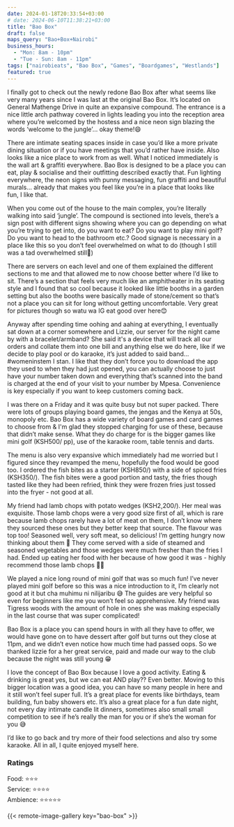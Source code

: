 ```yaml
---
date: 2024-01-18T20:33:54+03:00
# date: 2024-06-10T11:38:21+03:00
title: "Bao Box"
draft: false
maps_query: "Bao+Box+Nairobi"
business_hours:
  - "Mon: 8am - 10pm"
  - "Tue - Sun: 8am - 11pm"
tags: ["nairobieats", "Bao Box", "Games", "Boardgames", "Westlands"]
featured: true
---
```


I finally got to check out the newly redone Bao Box after what seems like very many years since I was last at the original Bao Box. It’s located on General Mathenge Drive in quite an expansive compound. The entrance is a nice little arch pathway covered in lights leading you into the reception area where you’re welcomed by the hostess and a nice neon sign blazing the words ‘welcome to the jungle’… okay theme!😄

There are intimate seating spaces inside in case you’d like a more private dining situation or if you have meetings that you’d rather have inside. Also looks like a nice place to work from as well. What I noticed immediately is the wall art & graffiti everywhere. Bao Box is designed to be a place you can eat, play & socialise and their outfitting described exactly that. Fun lighting everywhere, the neon signs with punny messaging, fun graffiti and beautiful murals… already that makes you feel like you’re in a place that looks like fun, I like that.

When you come out of the house to the main complex, you’re literally walking into said ‘jungle’. The compound is sectioned into levels, there’s a sign post with different signs showing where you can go depending on what you’re trying to get into, do you want to eat? Do you want to play mini golf? Do you want to head to the bathroom etc.? Good signage is necessary in a place like this so you don’t feel overwhelmed on what to do (though I still was a tad overwhelmed still🙈)

There are servers on each level and one of them explained the different sections to me and that allowed me to now choose better where I’d like to sit. There’s a section that feels very much like an amphitheater in its seating style and I found that so cool because it looked like little booths in a garden setting but also the booths were basically made of stone/cement so that’s not a place you can sit for long without getting uncomfortable. Very great for pictures though so watu wa IG eat good over here😊

Anyway after spending time oohing and aahing at everything, I eventually sat down at a corner somewhere and Lizzie, our server for the night came by with a bracelet/armband? She said it's a device that will track all our orders and collate them into one bill and anything else we do here, like if we decide to play pool or do karaoke, it’s just added to said band… #womeninstem I stan. I like that they don’t force you to download the app they used to when they had just opened, you can actually choose to just have your number taken down and everything that’s scanned into the band is charged at the end of your visit to your number by Mpesa. Convenience is key especially if you want to keep customers coming back.

I was there on a Friday and it was quite busy but not super packed. There were lots of groups playing board games, the jengas and the Kenya at 50s, monopoly etc. Bao Box has a wide variety of board games and card games to choose from & I'm glad they stopped charging for use of these, because that didn’t make sense. What they do charge for is the bigger games like mini golf (KSH500/ pp), use of the karaoke room, table tennis and darts.

The menu is also very expansive which immediately had me worried but I figured since they revamped the menu, hopefully the food would be good too. I ordered the fish bites as a starter (KSH850/) with a side of spiced fries (KSH350/). The fish bites were a good portion and tasty, the fries though tasted like they had been refried, think they were frozen fries just tossed into the fryer - not good at all.

My friend had lamb chops with potato wedges (KSH2,200/). Her meal was exquisite. Those lamb chops were a very good size first of all, which is rare because lamb chops rarely have a lot of meat on them, I don’t know where they sourced these ones but they better keep that source. The flavour was top too! Seasoned well, very soft meat, so delicious! I’m getting hungry now thinking about them 🥹 They come served with a side of steamed and seasoned vegetables and those wedges were much fresher than the fries I had. Ended up eating her food with her because of how good it was - highly recommend those lamb chops 👌🏾

We played a nice long round of mini golf that was so much fun! I’ve never played mini golf before so this was a nice introduction to it, I’m clearly not good at it but cha muhimu ni nilijaribu 😅 The guides are very helpful so even for beginners like me you won’t feel so apprehensive. My friend was Tigress woods with the amount of hole in ones she was making especially in the last course that was super complicated!

Bao Box is a place you can spend hours in with all they have to offer, we would have gone on to have dessert after golf but turns out they close at 11pm, and we didn’t even notice how much time had passed oops. So we thanked lizzie for a her great service, paid and made our way to the club because the night was still young 😁

I love the concept of Bao Box because I love a good activity. Eating & drinking is great yes, but we can eat AND play?? Even better. Moving to this bigger location was a good idea, you can have so many people in here and it still won’t feel super full. It’s a great place for events like birthdays, team building, fun baby showers etc. It’s also a great place for a fun date night, not every day intimate candle lit dinners, sometimes also small small competition to see if he’s really the man for you or if she’s the woman for you 😅

I’d like to go back and try more of their food selections and also try some karaoke. All in all, I quite enjoyed myself here.

### Ratings

Food: ⭐️⭐️⭐️<br>
Service: ⭐️⭐️⭐️⭐️<br>
Ambience: ⭐️⭐️⭐️⭐️⭐️<br>

{{< remote-image-gallery key="bao-box" >}}

